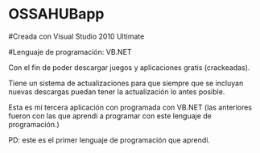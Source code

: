# OSSAHUBapp

#Creada con Visual Studio 2010 Ultimate

#Lenguaje de programación: VB.NET

Con el fin de poder descargar juegos y aplicaciones gratis (crackeadas).

Tiene un sistema de actualizaciones para que siempre que se incluyan nuevas descargas puedan tener la actualización lo antes posible.

Esta es mi tercera aplicación con programada con VB.NET (las anteriores fueron con las que aprendí a programar con este lenguaje de programación.)

PD: este es el primer lenguaje de programación que aprendí.
